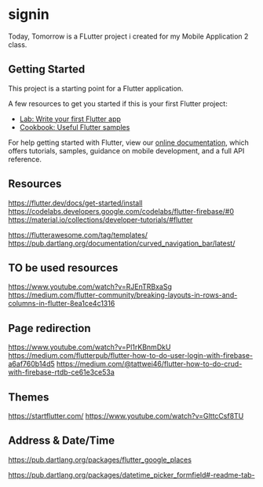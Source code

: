 # signin

Today, Tomorrow is a FLutter project i created for my Mobile Application 2 class.

## Getting Started

This project is a starting point for a Flutter application.

A few resources to get you started if this is your first Flutter project:

- [Lab: Write your first Flutter app](https://flutter.io/docs/get-started/codelab)
- [Cookbook: Useful Flutter samples](https://flutter.io/docs/cookbook)

For help getting started with Flutter, view our 
[online documentation](https://flutter.io/docs), which offers tutorials, 
samples, guidance on mobile development, and a full API reference.


## Resources

https://flutter.dev/docs/get-started/install
https://codelabs.developers.google.com/codelabs/flutter-firebase/#0
https://material.io/collections/developer-tutorials/#flutter

https://flutterawesome.com/tag/templates/
https://pub.dartlang.org/documentation/curved_navigation_bar/latest/

## TO be used resources
https://www.youtube.com/watch?v=RJEnTRBxaSg
https://medium.com/flutter-community/breaking-layouts-in-rows-and-columns-in-flutter-8ea1ce4c1316

## Page redirection
https://www.youtube.com/watch?v=Pl1rKBnmDkU
https://medium.com/flutterpub/flutter-how-to-do-user-login-with-firebase-a6af760b14d5
https://medium.com/@tattwei46/flutter-how-to-do-crud-with-firebase-rtdb-ce61e3ce53a

## Themes
https://startflutter.com/
https://www.youtube.com/watch?v=GlttcCsf8TU

## Address & Date/Time
https://pub.dartlang.org/packages/flutter_google_places

https://pub.dartlang.org/packages/datetime_picker_formfield#-readme-tab-
